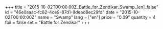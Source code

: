 +++
title = "2015-10-02T00:00:00Z_Battle_for_Zendikar_Swamp_[en]_false"
id = "46e0aaac-fc82-4ce9-87d1-8dead8ec29fd"
date = "2015-10-02T00:00:00Z"
name = "Swamp"
lang = ["en"]
price = "0.09"
quantity = 4
foil = false
set = "Battle for Zendikar"
+++
